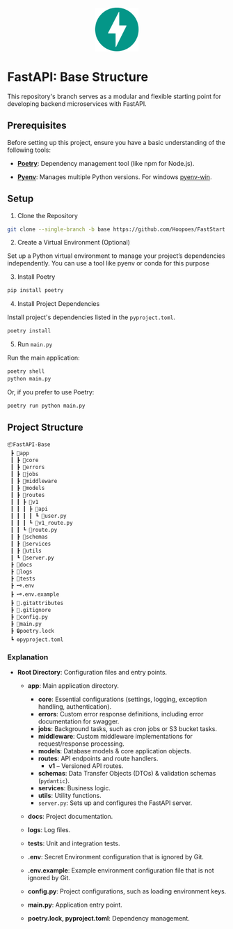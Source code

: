 <p align="center" width="100%">
  <img src="docs/fastapi.svg" alt="fastapi-logo" width="100">
</p>

# FastAPI: Base Structure

This repository's branch serves as a modular and flexible starting point for developing backend microservices with FastAPI.

## Prerequisites

Before setting up this project, ensure you have a basic understanding of the following tools:

- **[Poetry](https://python-poetry.org)**: Dependency management tool (like npm for Node.js).

- **[Pyenv](https://github.com/pyenv/pyenv)**: Manages multiple Python versions. For windows [pyenv-win](https://github.com/pyenv-win/pyenv-win).


## Setup

1. Clone the Repository

```bash
git clone --single-branch -b base https://github.com/Hoopoes/FastStart.git
```

2. Create a Virtual Environment (Optional)

Set up a Python virtual environment to manage your project’s dependencies independently. You can use a tool like pyenv or conda for this purpose

3. Install Poetry

```bash
pip install poetry
```

4. Install Project Dependencies

Install project's dependencies listed in the `pyproject.toml`.

```bash
poetry install
```

5. Run `main.py`

Run the main application:

```bash
poetry shell
python main.py
```

Or, if you prefer to use Poetry:

```bash
poetry run python main.py
```


## Project Structure

```
📦FastAPI-Base
 ┣ 📂app
 ┃ ┣ 📂core
 ┃ ┣ 📂errors
 ┃ ┣ 📂jobs
 ┃ ┣ 📂middleware
 ┃ ┣ 📂models
 ┃ ┣ 📂routes
 ┃ ┃ ┣ 📂v1
 ┃ ┃ ┃ ┣ 📂api
 ┃ ┃ ┃ ┃ ┗ 🐍user.py
 ┃ ┃ ┃ ┗ 🐍v1_route.py
 ┃ ┃ ┗ 🐍route.py
 ┃ ┣ 📂schemas
 ┃ ┣ 📂services
 ┃ ┣ 📂utils
 ┃ ┗ 🐍server.py
 ┣ 📂docs
 ┣ 📂logs
 ┣ 📂tests
 ┣ 🗝️.env
 ┣ 🗝️.env.example
 ┣ 📜.gitattributes
 ┣ 📜.gitignore
 ┣ 🐍config.py
 ┣ 🐍main.py
 ┣ 🔒poetry.lock
 ┗ ⚙️pyproject.toml
```

### Explanation

- **Root Directory**: Configuration files and entry points.
  
  - **app**: Main application directory.
    - **core**: Essential configurations (settings, logging, exception handling, authentication).
    - **errors**: Custom error response definitions, including error documentation for swagger.
    - **jobs**: Background tasks, such as cron jobs or S3 bucket tasks.
    - **middleware**: Custom middleware implementations for request/response processing.
    - **models**: Database models & core application objects.
    - **routes**: API endpoints and route handlers.
      - **v1** – Versioned API routes.
    - **schemas**: Data Transfer Objects (DTOs) & validation schemas (`pydantic`).
    - **services**: Business logic.
    - **utils**: Utility functions.
    - `server.py`: Sets up and configures the FastAPI server.

  - **docs**: Project documentation.

  - **logs**: Log files.

  - **tests**: Unit and integration tests.

  - **.env**: Secret Environment configuration that is ignored by Git.

  - **.env.example**: Example environment configuration file that is not ignored by Git.

  - **config.py**: Project configurations, such as loading environment keys.

  - **main.py**: Application entry point.

  - **poetry.lock, pyproject.toml**: Dependency management.